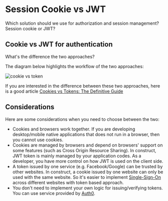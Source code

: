 # Session Cookie vs JWT

Which solution should we use for authorization and session management? Session cookie or JWT?

## Cookie vs JWT for authentication

What's the difference the two approaches?

The diagram below highlights the workflow of the two approaches:

![cookie vs token](https://cdn.auth0.com/blog/cookies-vs-tokens/cookie-token-auth.png)

If you are interested in the difference between these two approaches, here is a good article [Cookies vs Tokens: The Definitive Guide](https://auth0.com/blog/cookies-vs-tokens-definitive-guide/)

## Considerations

Here are some considerations when you need to choose between the two:

* Cookies and browsers work together. If you are developing desktop/mobile native applications that does not run in a browser, then you cannot use cookies.
* Cookies are managed by browsers and depend on browsers' support on some features \(such as Cross Origin Resource Sharing\). In construct, JWT token is mainly managed by your application codes. As a developer, you have more control on how JWT is used on the client side.
* A token issued by one service \(e.g. Facebook/Google\) can be trusted by other websites. In construct, a cookie issued by one website can only be used with the same website. So it's easier to implement [Single-Sign-On](https://en.wikipedia.org/wiki/Single_sign-on) across different websites with token based approach.
* You don't need to implement your own logic for issuing/verifying tokens. You can use service provided by [Auth0](https://auth0.com/).

